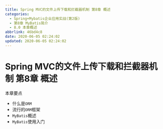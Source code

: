 ```yaml
---
title: Spring MVC的文件上传下载和拦截器机制 第8章 概述
categories:
  - Spring+Mybatis企业应用实战(第2版)
  - 第8章 MyBatis简介
  - 8.0 本章概述
abbrlink: 46bd4c8
date: 2020-06-05 02:24:02
updated: 2020-06-05 02:24:02
---
```

# Spring MVC的文件上传下载和拦截器机制 第8章 概述
本章要点
- 什么是`ORM`
- 流行的`ORM`框架
- `MyBatis`概述
- `MyBatis`使用入门
